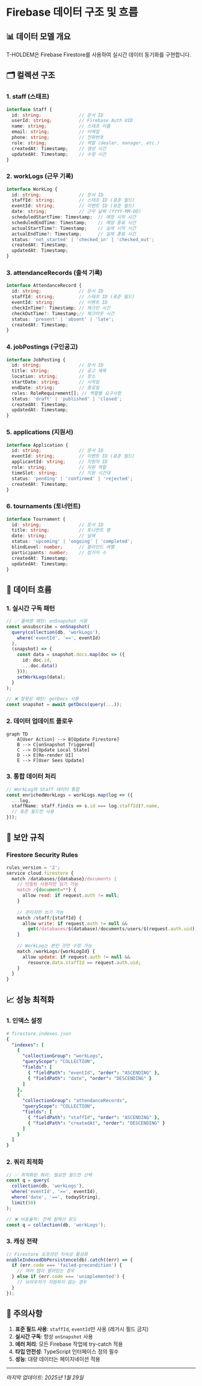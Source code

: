 # Firebase 데이터 구조 및 흐름

## 📊 데이터 모델 개요

T-HOLDEM은 Firebase Firestore를 사용하여 실시간 데이터 동기화를 구현합니다.

## 🗂️ 컬렉션 구조

### 1. staff (스태프)
```typescript
interface Staff {
  id: string;              // 문서 ID
  userId: string;          // Firebase Auth UID
  name: string;            // 스태프 이름
  email: string;           // 이메일
  phone: string;           // 전화번호
  role: string;            // 역할 (dealer, manager, etc.)
  createdAt: Timestamp;    // 생성 시간
  updatedAt: Timestamp;    // 수정 시간
}
```

### 2. workLogs (근무 기록)
```typescript
interface WorkLog {
  id: string;              // 문서 ID
  staffId: string;         // 스태프 ID (표준 필드)
  eventId: string;         // 이벤트 ID (표준 필드)
  date: string;            // 근무 날짜 (YYYY-MM-DD)
  scheduledStartTime: Timestamp;  // 예정 시작 시간
  scheduledEndTime: Timestamp;    // 예정 종료 시간
  actualStartTime?: Timestamp;    // 실제 시작 시간
  actualEndTime?: Timestamp;      // 실제 종료 시간
  status: 'not_started' | 'checked_in' | 'checked_out';
  createdAt: Timestamp;
  updatedAt: Timestamp;
}
```

### 3. attendanceRecords (출석 기록)
```typescript
interface AttendanceRecord {
  id: string;              // 문서 ID
  staffId: string;         // 스태프 ID (표준 필드)
  eventId: string;         // 이벤트 ID
  checkInTime?: Timestamp; // 체크인 시간
  checkOutTime?: Timestamp;// 체크아웃 시간
  status: 'present' | 'absent' | 'late';
  createdAt: Timestamp;
}
```

### 4. jobPostings (구인공고)
```typescript
interface JobPosting {
  id: string;              // 문서 ID
  title: string;           // 공고 제목
  location: string;        // 장소
  startDate: string;       // 시작일
  endDate: string;         // 종료일
  roles: RoleRequirement[]; // 역할별 요구사항
  status: 'draft' | 'published' | 'closed';
  createdAt: Timestamp;
  updatedAt: Timestamp;
}
```

### 5. applications (지원서)
```typescript
interface Application {
  id: string;              // 문서 ID
  eventId: string;         // 이벤트 ID (표준 필드)
  applicantId: string;     // 지원자 ID
  role: string;            // 지원 역할
  timeSlot: string;        // 지원 시간대
  status: 'pending' | 'confirmed' | 'rejected';
  createdAt: Timestamp;
}
```

### 6. tournaments (토너먼트)
```typescript
interface Tournament {
  id: string;              // 문서 ID
  title: string;           // 토너먼트 명
  date: string;            // 날짜
  status: 'upcoming' | 'ongoing' | 'completed';
  blindLevel: number;      // 블라인드 레벨
  participants: number;    // 참가자 수
  createdAt: Timestamp;
  updatedAt: Timestamp;
}
```

## 🔄 데이터 흐름

### 1. 실시간 구독 패턴
```typescript
// ✅ 올바른 패턴: onSnapshot 사용
const unsubscribe = onSnapshot(
  query(collection(db, 'workLogs'), 
    where('eventId', '==', eventId)
  ),
  (snapshot) => {
    const data = snapshot.docs.map(doc => ({
      id: doc.id,
      ...doc.data()
    }));
    setWorkLogs(data);
  }
);

// ❌ 잘못된 패턴: getDocs 사용
const snapshot = await getDocs(query(...));
```

### 2. 데이터 업데이트 플로우

```mermaid
graph TD
    A[User Action] --> B[Update Firestore]
    B --> C[onSnapshot Triggered]
    C --> D[Update Local State]
    D --> E[Re-render UI]
    E --> F[User Sees Update]
```

### 3. 통합 데이터 처리

```typescript
// WorkLog와 Staff 데이터 통합
const enrichedWorkLogs = workLogs.map(log => ({
  ...log,
  staffName: staff.find(s => s.id === log.staffId)?.name,
  // 표준 필드만 사용
}));
```

## 🔐 보안 규칙

### Firestore Security Rules
```javascript
rules_version = '2';
service cloud.firestore {
  match /databases/{database}/documents {
    // 인증된 사용자만 읽기 가능
    match /{document=**} {
      allow read: if request.auth != null;
    }
    
    // 관리자만 쓰기 가능
    match /staff/{staffId} {
      allow write: if request.auth != null && 
        get(/databases/$(database)/documents/users/$(request.auth.uid)).data.role == 'admin';
    }
    
    // WorkLog는 본인 것만 수정 가능
    match /workLogs/{workLogId} {
      allow update: if request.auth != null && 
        resource.data.staffId == request.auth.uid;
    }
  }
}
```

## 📈 성능 최적화

### 1. 인덱스 설정
```yaml
# firestore.indexes.json
{
  "indexes": [
    {
      "collectionGroup": "workLogs",
      "queryScope": "COLLECTION",
      "fields": [
        { "fieldPath": "eventId", "order": "ASCENDING" },
        { "fieldPath": "date", "order": "DESCENDING" }
      ]
    },
    {
      "collectionGroup": "attendanceRecords",
      "queryScope": "COLLECTION",
      "fields": [
        { "fieldPath": "staffId", "order": "ASCENDING" },
        { "fieldPath": "createdAt", "order": "DESCENDING" }
      ]
    }
  ]
}
```

### 2. 쿼리 최적화
```typescript
// ✅ 최적화된 쿼리: 필요한 필드만 선택
const q = query(
  collection(db, 'workLogs'),
  where('eventId', '==', eventId),
  where('date', '==', todayString),
  limit(50)
);

// ❌ 비효율적: 전체 컬렉션 로드
const q = collection(db, 'workLogs');
```

### 3. 캐싱 전략
```typescript
// Firestore 오프라인 지속성 활성화
enableIndexedDbPersistence(db).catch((err) => {
  if (err.code === 'failed-precondition') {
    // 여러 탭이 열려있는 경우
  } else if (err.code === 'unimplemented') {
    // 브라우저가 지원하지 않는 경우
  }
});
```

## 🚨 주의사항

1. **표준 필드 사용**: `staffId`, `eventId`만 사용 (레거시 필드 금지)
2. **실시간 구독**: 항상 `onSnapshot` 사용
3. **에러 처리**: 모든 Firebase 작업에 try-catch 적용
4. **타입 안전성**: TypeScript 인터페이스 정의 필수
5. **성능**: 대량 데이터는 페이지네이션 적용

---

*마지막 업데이트: 2025년 1월 29일*